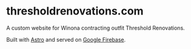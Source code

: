 # thresholdrenovations.com
A custom website for Winona contracting outfit Threshold Renovations.

Built with [Astro](https://astro.build/) and served on [Google Firebase](https://firebase.google.com/).